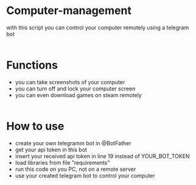 # Computer-management
with this script you can control your computer remotely using a telegram bot
<br><br>
# Functions
- you can take screenshots of your computer
- you can turn off and lock your computer screen
- you can even download games on steam remotely
<br><br>
# How to use
- create your own telegramm bot in @BotFather
- get your api token in this bot
- insert your received api token in line 19 instead of YOUR_BOT_TOKEN
- load libraries from file "requirements"
- run this code on you PC, not on a remote server
- use your created telegram bot to control your computer

